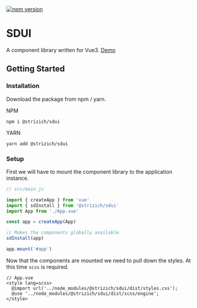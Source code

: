 [![npm version](https://badge.fury.io/js/%40strizich%2Fsdui.svg)](https://badge.fury.io/js/%40strizich%2Fsdui)

# SDUI
A component library written for Vue3. [Demo](https://www.strizichdesign.com)

## Getting Started

### Installation
Download the package from npm / yarn.

NPM
```
npm i @strizich/sdui
```

YARN
```
yarn add @strizich/sdui
```

### Setup
First we will have to mount the component library to the application instance.

```js
// src/main.js

import { createApp } from 'vue'
import { sdInstall } from '@strizich/sdui'
import App from './App.vue'

const app = createApp(App)

// Makes the components globally available.
sdInstall(app)

app.mount('#app')
```

Now that the components are mounted we need to pull down the styles. At this time `scss` is required.

```
// App.vue
<style lang=scss>
  @import url('../node_modules/@strizich/sdui/dist/styles.css');
  @use '../node_modules/@strizich/sdui/dist/scss/engine';
</style>

```



